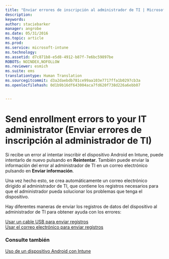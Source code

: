 ```yaml
---
title: "Enviar errores de inscripción al administrador de TI | Microsoft Intune"
description: 
keywords: 
author: staciebarker
manager: angrobe
ms.date: 05/31/2016
ms.topic: article
ms.prod: 
ms.service: microsoft-intune
ms.technology: 
ms.assetid: d7c871b8-e5d8-4912-b87f-7e6bc59897be
ROBOTS: NOINDEX,NOFOLLOW
ms.reviewer: esmich
ms.suite: ems
translationtype: Human Translation
ms.sourcegitcommit: d3a2daebdb781ce99aa103e7717ffa1b0297cb3a
ms.openlocfilehash: 0d1b9b16df643004aca7fd620f738d226a6ebb07


---
```



# Send enrollment errors to your IT administrator (Enviar errores de inscripción al administrador de TI)

Si recibe un error al intentar inscribir el dispositivo Android en Intune, puede intentarlo de nuevo pulsando en **Reintentar**. También puede enviar la información del error al administrador de TI en un correo electrónico pulsando en **Enviar información**.

Una vez hecho esto, se crea automáticamente un correo electrónico dirigido al administrador de TI, que contiene los registros necesarios para que el administrador pueda solucionar los problemas que tenga el dispositivo.

Hay diferentes maneras de enviar los registros de datos del dispositivo al administrador de TI para obtener ayuda con los errores:

[Usar un cable USB para enviar registros](send-diagnostic-data-logs-to-your-it-administrator-using-a-usb-cable-android.md)</br>
[Usar el correo electrónico para enviar registros](send-diagnostic-data-logs-to-your-it-administrator-using-email-android.md)

### Consulte también
[Uso de un dispositivo Android con Intune](using-your-android-device-with-intune.md)



<!--HONumber=Aug16_HO4-->


